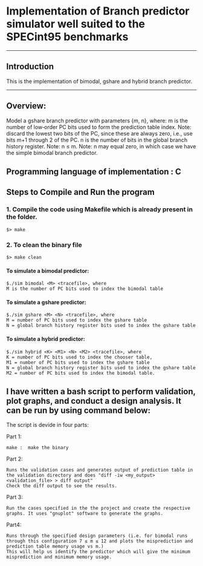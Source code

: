 # Implementation of Branch predictor simulator well suited to the SPECint95 benchmarks
----------------------------------------------------------------------------------------------------------------------------------------------
## Introduction
This is the implementation of bimodal, gshare and hybrid branch predictor.  

-----------------------------------------------------------------------
## Overview:

Model a gshare branch predictor with parameters {m, n}, where:
m is the number of low‐order PC bits used to form the prediction table index. Note: discard the lowest two bits of the PC, since these are always zero, i.e., use bits m+1 through 2 of the PC.
n is the number of bits in the global branch history register. Note: n ≤ m. Note: n may equal zero, in which case we have the simple bimodal branch predictor.


## Programming language of implementation : C

## Steps to Compile and Run the program

### 1. Compile the code using Makefile which is already present in the folder.

    $> make

### 2. To clean the binary file

    $> make clean

#### To simulate a bimodal predictor:

    $./sim bimodal <M> <tracefile>, where 
    M is the number of PC bits used to index the bimodal table

#### To simulate a gshare predictor:

    $./sim gshare <M> <N> <tracefile>, where 
    M = number of PC bits used to index the gshare table
    N = global branch history register bits used to index the gshare table

#### To simulate a hybrid predictor:

    $./sim hybrid <K> <M1> <N> <M2> <tracefile>, where 
    K = number of PC bits used to index the chooser table, 
    M1 = number of PC bits used to index the gshare table
    N = global branch history register bits used to index the gshare table 
    M2 = number of PC bits used to index the bimodal table.


## I have written a bash script to perform validation, plot graphs, and conduct a design analysis. It can be run by using command below:
The script is devide in four parts:

Part 1:

    make :  make the binary
Part 2:

    Runs the validation cases and generates output of prediction table in the validation directory and does "diff -iw <my_output> <validation_file> > diff output"
    Check the diff output to see the results.

Part 3:
    
    Run the cases specified in the the project and create the respective graphs. It uses "gnuplot" software to generate the graphs.
    
Part4:

    Runs through the specified design parameters (i.e. for bimodal runs through this configuration 7 ≤ m ≤ 12 and plots the misprediction and prediction table memory usage vs m.)
    This will help us identify the predictor which will give the minimum misprediction and minimum memory usage.
    

 
    


